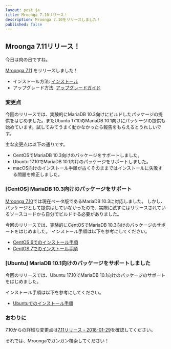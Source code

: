 ```yaml
---
layout: post.ja
title: Mroonga 7.10リリース！
description: Mroonga 7.10をリリースしました！
published: false
---
```


## Mroonga 7.11リリース！

今日は肉の日ですね。

[Mroonga 7.11](/ja/docs/news.html#release-7.11) をリリースしました！

* インストール方法: [インストール](/ja/docs/install.html)
* アップグレード方法: [アップグレードガイド](/ja/docs/upgrade.html)

### 変更点

今回のリリースでは、実験的にMariaDB 10.3向けにビルドしたパッケージの提供をはじめました。またUbuntu 17.10のMariaDB 10.1向けにパッケージの提供も始めています。試してみてうまく動かなかったら報告をもらえるとうれしいです。

主な変更点は以下の通りです。

* CentOSでMariaDB 10.3向けのパッケージをサポートしました。
* Ubuntu 17.10でMariaDB 10.1向けのパッケージをサポートしました。
* macOS向けのインストール手順が古くそのままではインストールに失敗する問題を修正しました。

### [CentOS] MariaDB 10.3向けのパッケージをサポート

[Mroonga 7.10](/ja/news.html#release-7-10-2017-12-29)では現在ベータ版であるMariaDB 10.3に対応しました。
しかし、パッケージとして提供はしていなかったので、実際に試すにはリリースされているソースコードから自分でビルドする必要がありました。

今回のリリースでは、実験的にCentOSでMariaDB 10.3向けのパッケージのサポートをはじめました。
インストール手順は以下を参考にしてください。

* [CentOS 6でのインストール手順](/ja/docs/install/centos.html#centos-6-with-mariadb-10-3-package)
* [CentOS 7でのインストール手順](/ja/docs/install/centos.html#centos-7-with-mariadb-10-3-package)

### [Ubuntu] MariaDB 10.1向けのパッケージをサポートしました

今回のリリースでは、Ubuntu 17.10でMariaDB 10.1向けのパッケージのサポートをはじめました。

インストール手順は以下を参考にしてください。

* [Ubuntuでのインストール手順](/ja/docs/install/ubuntu.html)

### おわりに

7.10からの詳細な変更点は[7.11リリース - 2018-01-29](/ja/docs/news.html#release-7.11)を確認してください。

それでは、Mroongaでガンガン検索してください！
